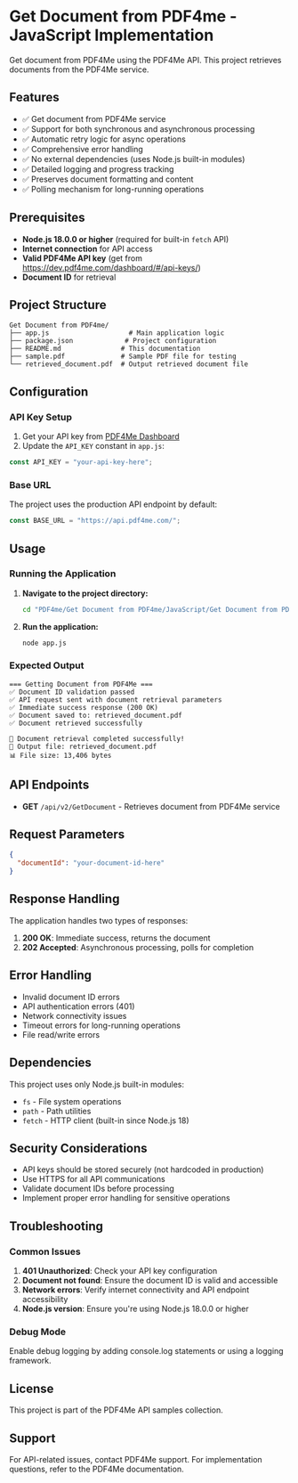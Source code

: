 # Get Document from PDF4me - JavaScript Implementation

Get document from PDF4Me using the PDF4Me API. This project retrieves documents from the PDF4Me service.

## Features

- ✅ Get document from PDF4Me service
- ✅ Support for both synchronous and asynchronous processing
- ✅ Automatic retry logic for async operations
- ✅ Comprehensive error handling
- ✅ No external dependencies (uses Node.js built-in modules)
- ✅ Detailed logging and progress tracking
- ✅ Preserves document formatting and content
- ✅ Polling mechanism for long-running operations

## Prerequisites

- **Node.js 18.0.0 or higher** (required for built-in `fetch` API)
- **Internet connection** for API access
- **Valid PDF4Me API key** (get from https://dev.pdf4me.com/dashboard/#/api-keys/)
- **Document ID** for retrieval

## Project Structure

```
Get Document from PDF4me/
├── app.js                    # Main application logic
├── package.json             # Project configuration
├── README.md               # This documentation
├── sample.pdf              # Sample PDF file for testing
└── retrieved_document.pdf  # Output retrieved document file
```

## Configuration

### API Key Setup

1. Get your API key from [PDF4Me Dashboard](https://dev.pdf4me.com/dashboard/#/api-keys/)
2. Update the `API_KEY` constant in `app.js`:

```javascript
const API_KEY = "your-api-key-here";
```

### Base URL

The project uses the production API endpoint by default:
```javascript
const BASE_URL = "https://api.pdf4me.com/";
```

## Usage

### Running the Application

1. **Navigate to the project directory:**
   ```bash
   cd "PDF4me/Get Document from PDF4me/JavaScript/Get Document from PDF4me"
   ```

2. **Run the application:**
   ```bash
   node app.js
   ```

### Expected Output

```
=== Getting Document from PDF4Me ===
✅ Document ID validation passed
✅ API request sent with document retrieval parameters
✅ Immediate success response (200 OK)
✅ Document saved to: retrieved_document.pdf
✅ Document retrieved successfully

🎉 Document retrieval completed successfully!
📁 Output file: retrieved_document.pdf
📊 File size: 13,406 bytes
```

## API Endpoints

- **GET** `/api/v2/GetDocument` - Retrieves document from PDF4Me service

## Request Parameters

```json
{
  "documentId": "your-document-id-here"
}
```

## Response Handling

The application handles two types of responses:

1. **200 OK**: Immediate success, returns the document
2. **202 Accepted**: Asynchronous processing, polls for completion

## Error Handling

- Invalid document ID errors
- API authentication errors (401)
- Network connectivity issues
- Timeout errors for long-running operations
- File read/write errors

## Dependencies

This project uses only Node.js built-in modules:
- `fs` - File system operations
- `path` - Path utilities
- `fetch` - HTTP client (built-in since Node.js 18)

## Security Considerations

- API keys should be stored securely (not hardcoded in production)
- Use HTTPS for all API communications
- Validate document IDs before processing
- Implement proper error handling for sensitive operations

## Troubleshooting

### Common Issues

1. **401 Unauthorized**: Check your API key configuration
2. **Document not found**: Ensure the document ID is valid and accessible
3. **Network errors**: Verify internet connectivity and API endpoint accessibility
4. **Node.js version**: Ensure you're using Node.js 18.0.0 or higher

### Debug Mode

Enable debug logging by adding console.log statements or using a logging framework.

## License

This project is part of the PDF4Me API samples collection.

## Support

For API-related issues, contact PDF4Me support.
For implementation questions, refer to the PDF4Me documentation. 